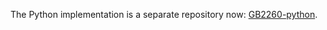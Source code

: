 The Python implementation is a separate repository now:
[GB2260-python](https://github.com/cn/GB2260-python).
